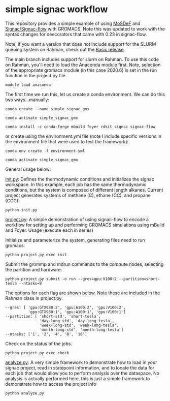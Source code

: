 # simple signac workflow

This repository provides a simple example of using [MoSDeF](https://github.com/mosdef-hub) and [Signac/Signac-flow](https://docs.signac.io/en/latest/index.html) with GROMACS.  Note this was updated to work with the syntax changes for deecorators that came with 0.23 in signac-flow.

Note, if you want a version that does not include support for the SLURM queuing system  on Rahman, check out the [Basic release](https://github.com/chrisiacovella/simple_signac_workflow/tree/Basic).  

The main branch includes support for slurm on Rahman. To use this code on Rahman, you'll need to load the Anaconda module first.  Note, selection of the appropriate gromacs module (in this case 2020.6) is set in the run function in the project.py file. 


```
module load anaconda
```

The first time we run this, let us create a conda environment.  We can do this two ways...manually:

```
conda create --name simple_signac_gmx

conda activate simple_signac_gmx

conda install -c conda-forge mbuild foyer rdkit signac signac-flow
```

or create using the environment.yml file (note I include specific versions in the environment file that were used to test the framework):

```
conda env create -f environment.yml

conda activate simple_signac_gmx
```

General usage below:

[init.py](init.py): Defines the thermodynamic conditions and initializes the signac workspace.  In this example, each job has the same thermodynamic conditions, but the system is composed of different length alkanes. Current project generates systems of methane (C), ethane (CC), and propane (CCC):

```
python init.py
```

[project.py](project.py): A simple demonstration of using signac-flow to encode a workflow for setting up and performing GROMACS simulations using mBuild and Foyer. Usage (execute each in series)

Initialize and parameterize the system, generating  files need to run gromacs:
```
python project.py exec init 
```

Submit the grommp and mdrun commands to the compute nodes, selecting the partition and hardware:
``` 
python project.py submit -o run --gres=gpu:V100:2 --partition=short-tesla --ntasks=8
```

The options for each flag are shown below.  Note these are included in the Rahman class in project.py.  

```
--gres: [ 'gpu:GTX980:2', 'gpu:A100:2', 'gpu:V100:2', 
          'gpu:GTX980:1', 'gpu:A100:1', 'gpu:V100:1']
--partition: [ 'short-std', 'short-tesla', 
               'day-long-std', 'day-long-tesla', 
               'week-long-std', 'week-long-tesla', 
               'month-long-std', 'month-long-tesla']
--ntasks: ['1', '2', '4', '8', '16']

```

Check on the status of the jobs.
```
python project.py exec check
```

[analyze.py](analyze.py): A very simple framework to demonstrate how to load in your signac project, read in statepoint information, and  to locate the data for each job that would allow you to perform analysis over the dataspace. No analysis is actually performed here, this is just a simple framework to demonstrate how to access the project info

```
python analyze.py
```
